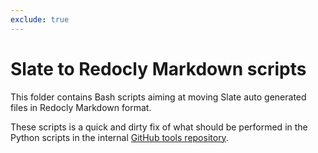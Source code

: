 ```yaml
---
exclude: true
---
```


# Slate to Redocly Markdown scripts

This folder contains Bash scripts aiming at moving Slate auto generated files in Redocly Markdown format.

These scripts is a quick and dirty fix of what should be performed in the Python scripts in the internal <a href="https://github.hpe.com/HPE-iLO-Redfish-API/tools/tree/master/RedfishRefDoc" target="_blank">GitHub tools repository</a>.
